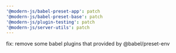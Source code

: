 ```yaml
---
'@modern-js/babel-preset-app': patch
'@modern-js/babel-preset-base': patch
'@modern-js/plugin-testing': patch
'@modern-js/server-utils': patch
---
```


fix: remove some babel plugins that provided by @babel/preset-env
